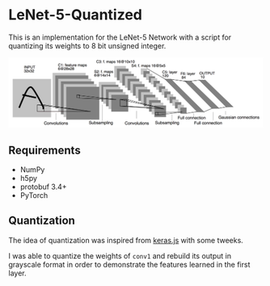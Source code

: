 # LeNet-5-Quantized
This is an implementation for the LeNet-5 Network with a script for quantizing its weights to 8 bit unsigned integer.

<p align="center">
  <img src="https://github.com/MohamedAliRashad/LeNet-5-Quantized/blob/master/LeNet-5.png" width="750">
</p>

## Requirements
- NumPy
- h5py
- protobuf 3.4+
- PyTorch

## Quantization
The idea of quantization was inspired from [keras.js](https://github.com/transcranial/keras-js) with some tweeks.

I was able to quantize the weights of `conv1` and rebuild its output in grayscale format in order to demonstrate the features learned in the first layer.
